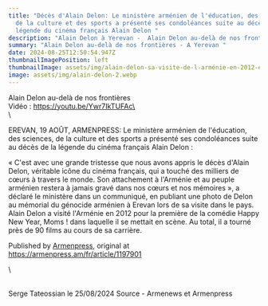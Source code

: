 ```yaml
---
title: "Décès d'Alain Delon: Le ministère arménien de l'éducation, des sciences,
  de la culture et des sports a présenté ses condoléances suite au décès de la
  légende du cinéma français Alain Delon "
description: "Alain Delon à Yerevan -  Alain Delon au-delà de nos frontières "
summary: "Alain Delon au-delà de nos frontières - A Yerevan "
date: 2024-08-25T12:50:54.947Z
thumbnailImagePosition: left
thumbnailImage: assets/img/alain-delon-sa-visite-de-l-arménie-en-2012-et-son-recueillement-au-mémorial-du-génocide-à-erevan.png
image: assets/img/alain-delon-2.webp
---
```

Alain Delon au-delà de nos frontières\
 Vidéo : https://youtu.be/Ywr7IkTUFAc\
\
\

<!--StartFragment-->

EREVAN, 19 AOÛT, ARMENPRESS: Le ministère arménien de l'éducation, des sciences, de la culture et des sports a présenté ses condoléances suite au décès de la légende du cinéma français Alain Delon :

« C'est avec une grande tristesse que nous avons appris le décès d'Alain Delon, véritable icône du cinéma français, qui a touché des milliers de cœurs à travers le monde. Son attachement à l'Arménie et au peuple arménien restera à jamais gravé dans nos cœurs et nos mémoires », a déclaré le ministère dans un communiqué, en publiant une photo de Delon au mémorial du génocide arménien à Erevan lors de sa visite dans le pays. Alain Delon a visité l'Arménie en 2012 pour la première de la comédie Happy New Year, Moms ! dans laquelle il se mettait en scène. Au total, il a tourné près de 90 films au cours de sa carrière.

Published by [Armenpress](https://armenpress.am/fr), original at <https://armenpress.am/fr/article/1197901>

<!--EndFragment-->\

\
S﻿erge Tateossian le 25/08/2024    Source - Armenews et Armenpress